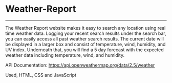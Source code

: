 # Weather-Report
-----------------

The Weather Report website makes it easy to search any location using real time weather data.
Logging your recent search results under the search bar, you can easily access all past weather search results.
The current date will be displayed in a larger box and consist of temperature, wind, humidity, and UV index.
Underneath that, you will find a 5 day forecast with the expected weather data including temperature, wind, and humidity.

API Documentation: https://api.openweathermap.org/data/2.5/weather

Used, HTML, CSS and JavaScript


